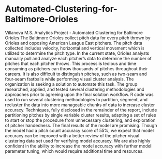 # Automated-Clustering-for-Baltimore-Orioles
Villanova M.S. Analytics Project - Automated Clustering for Baltimore Orioles
The Baltimore Orioles collect pitch data for every pitch thrown by Orioles and opposing American League East pitchers.  The pitch data collected includes velocity, horizontal and vertical movement which is utilized to determine the pitch type.  In the current state, Orioles analysts manually pull and analyze each pitcher’s data to determine the number of pitches that each pitcher throws.  This process is tedious and time consuming as pitchers can throw thousands of pitches throughout their careers.  It is also difficult to distinguish pitches, such as two-seam and four-seam fastballs while performing visual cluster analysis.  The organization is seeking a solution to automate this task.
The group researched, applied, and tested several clustering methodologies and approaches prior to agreeing upon the final solution workflow. R code was used to run several clustering methodologies to partition, segment, and recluster the data into more manageable chunks of data to increase cluster accuracy. Techniques, fully disclosed in the remainder of the report, include partitioning pitches by single variable cluster results, adapting a set of rules to start or stop the procedure from unnecessary clustering, and exploration of pitcher handedness. 
The final results of the model are promising. Though the model had a pitch count accuracy score of 55%, we expect that model accuracy can be improved with a better review of the pitcher visual clustering data set used for verifying model accuracy. We are also highly confident in the ability to increase the model accuracy with further model parameter tuning, which would require additional time and resources. 
